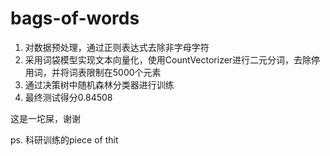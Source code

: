 # bags-of-words

1. 对数据预处理，通过正则表达式去除非字母字符
2. 采用词袋模型实现文本向量化，使用CountVectorizer进行二元分词，去除停用词，并将词表限制在5000个元素
3. 通过决策树中随机森林分类器进行训练
4. 最终测试得分0.84508

这是一坨屎，谢谢

ps. 科研训练的piece of thit

